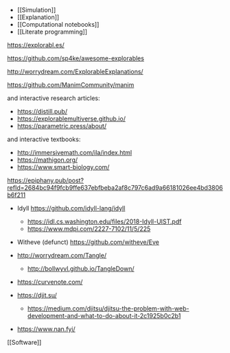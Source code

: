   - [[Simulation]]
  - [[Explanation]]
  - [[Computational notebooks]]
  - [[Literate programming]]

https://explorabl.es/

https://github.com/sp4ke/awesome-explorables

http://worrydream.com/ExplorableExplanations/

https://github.com/ManimCommunity/manim

and interactive research articles:

  - https://distill.pub/
  - https://explorablemultiverse.github.io/
  - https://parametric.press/about/

and interactive textbooks:

  - http://immersivemath.com/ila/index.html
  - https://mathigon.org/
  - https://www.smart-biology.com/

https://epiphany.pub/post?refId=2684bc94f9fcb9ffe637ebfbeba2af8c797c6ad9a66181026ee4bd3806b6f211

  - Idyll https://github.com/idyll-lang/idyll
      - https://idl.cs.washington.edu/files/2018-Idyll-UIST.pdf
      - https://www.mdpi.com/2227-7102/11/5/225
  - Witheve (defunct) https://github.com/witheve/Eve
  - http://worrydream.com/Tangle/
      - http://bollwyvl.github.io/TangleDown/
  - https://curvenote.com/
  - https://djit.su/
      - https://medium.com/djitsu/djitsu-the-problem-with-web-development-and-what-to-do-about-it-2c1925b0c2b1

  - https://www.nan.fyi/

[[Software]]